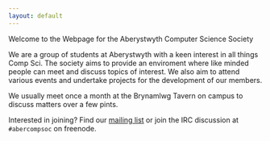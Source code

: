 ```yaml
---
layout: default
---
```

Welcome to the Webpage for the Aberystwyth Computer Science Society

We are a group of students at Aberystwyth with a keen interest in all things
Comp Sci. The society aims to provide an enviroment where like minded people
can meet and discuss topics of interest. We also aim to attend various events
and undertake projects for the development of our members.

We usually meet once a month at the Brynamlwg Tavern on campus to discuss
matters over a few pints.


Interested in joining? Find our [mailing
list](https://groups.google.com/forum/#!forum/abercompsoc) or join the IRC
discussion at `#abercompsoc` on freenode.
